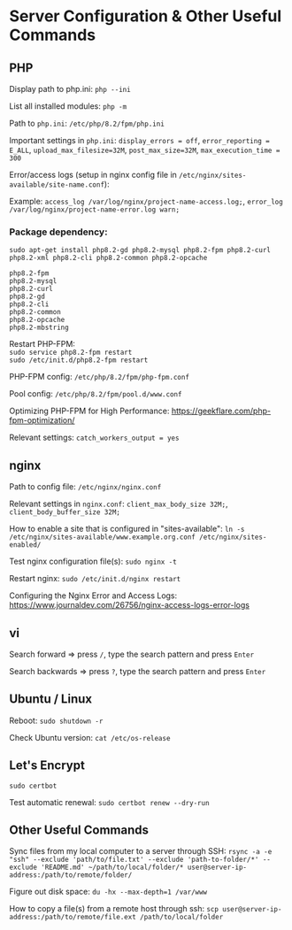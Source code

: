 # Server Configuration & Other Useful Commands

## PHP

Display path to php.ini: `php --ini`

List all installed modules: `php -m`

Path to `php.ini`: `/etc/php/8.2/fpm/php.ini`

Important settings in `php.ini`: `display_errors = off`, `error_reporting = E_ALL`, `upload_max_filesize=32M`, `post_max_size=32M`, `max_execution_time = 300`

Error/access logs (setup in nginx config file in `/etc/nginx/sites-available/site-name.conf`):

Example: `access_log /var/log/nginx/project-name-access.log;`, `error_log /var/log/nginx/project-name-error.log warn;`

### Package dependency:

`sudo apt-get install php8.2-gd php8.2-mysql php8.2-fpm php8.2-curl php8.2-xml php8.2-cli php8.2-common php8.2-opcache`

`php8.2-fpm`\
`php8.2-mysql`\
`php8.2-curl`\
`php8.2-gd`\
`php8.2-cli`\
`php8.2-common`\
`php8.2-opcache`\
`php8.2-mbstring`

Restart PHP-FPM:\
`sudo service php8.2-fpm restart`\
`sudo /etc/init.d/php8.2-fpm restart`

PHP-FPM config: `/etc/php/8.2/fpm/php-fpm.conf`

Pool config: `/etc/php/8.2/fpm/pool.d/www.conf`

Optimizing PHP-FPM for High Performance: https://geekflare.com/php-fpm-optimization/

Relevant settings: `catch_workers_output = yes`

## nginx

Path to config file: `/etc/nginx/nginx.conf`

Relevant settings in `nginx.conf`: `client_max_body_size 32M;`, `client_body_buffer_size 32M;`

How to enable a site that is configured in "sites-available": `ln -s /etc/nginx/sites-available/www.example.org.conf /etc/nginx/sites-enabled/`

Test nginx configuration file(s): `sudo nginx -t`

Restart nginx: `sudo /etc/init.d/nginx restart`

Configuring the Nginx Error and Access Logs: https://www.journaldev.com/26756/nginx-access-logs-error-logs

## vi
Search forward   => press `/`, type the search pattern and press `Enter`

Search backwards => press `?`, type the search pattern and press `Enter`

## Ubuntu / Linux
Reboot: `sudo shutdown -r`

Check Ubuntu version: `cat /etc/os-release`

## Let's Encrypt

`sudo certbot`

Test automatic renewal: `sudo certbot renew --dry-run`

## Other Useful Commands
Sync files from my local computer to a server through SSH: `rsync -a -e "ssh" --exclude 'path/to/file.txt' --exclude 'path-to-folder/*' --exclude 'README.md' ~/path/to/local/folder/* user@server-ip-address:/path/to/remote/folder/`

Figure out disk space: `du -hx --max-depth=1 /var/www`

How to copy a file(s) from a remote host through ssh: 
`scp user@server-ip-address:/path/to/remote/file.ext /path/to/local/folder`